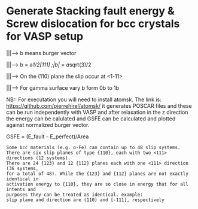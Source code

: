 # Generate Stacking fault energy & Screw dislocation for bcc crystals for VASP setup

|||--> b means burger vector

|||--> b = a*1/2[111] ;|b| = a*sqrt(3)/2

|||--> On the (110) plane the slip occur at <1-11> 

|||--> For gamma surface vary b form 0b to 1b

NB:: For executation you will need to install atomsk. The link is:
https://github.com/pierrehirel/atomsk/ 
it generates POSCAR files and these can be run independently with VASP and after relaxation in the z direction
the energy can be calulated and GSFE can be calculated and plotted against normalized burger vector.

GSFE = (E_fault - E_perfect)/Area

```
Some bcc materials (e.g. α-Fe) can contain up to 48 slip systems. 
There are six slip planes of type {110}, each with two <111> directions (12 systems). 
There are 24 {123} and 12 {112} planes each with one <111> direction (36 systems, 
for a total of 48). While the {123} and {112} planes are not exactly identical in 
activation energy to {110}, they are so close in energy that for all intents and 
purposes they can be treated as identical. example: 
slip plane and direction are (110) and [-111], respectively
```


